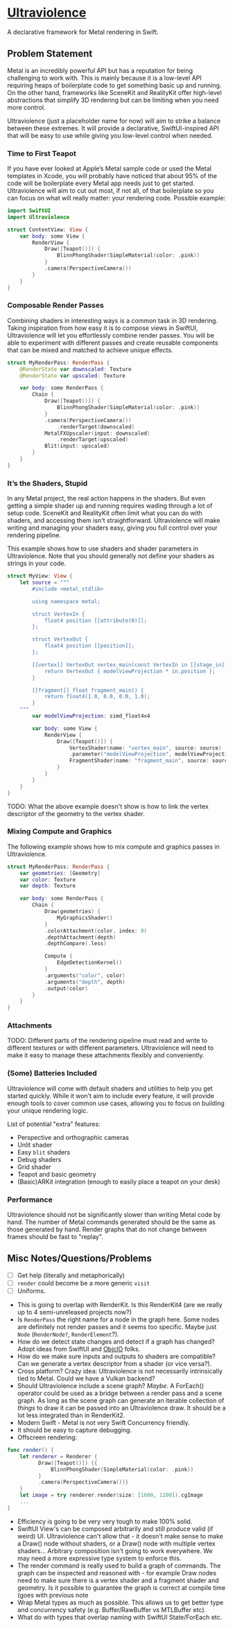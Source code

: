# [Ultraviolence](https://github.com/schwa/Ultraviolence)

A declarative framework for Metal rendering in Swift.

## Problem Statement

Metal is an incredibly powerful API but has a reputation for being challenging to work with. This is mainly because it is a low-level API requiring heaps of boilerplate code to get something basic up and running. On the other hand, frameworks like SceneKit and RealityKit offer high-level abstractions that simplify 3D rendering but can be limiting when you need more control.

Ultraviolence (just a placeholder name for now) will aim to strike a balance between these extremes. It will provide a declarative, SwiftUI-inspired API that will be easy to use while giving you low-level control when needed.

### Time to First Teapot

If you have ever looked at Apple’s Metal sample code or used the Metal templates in Xcode, you will probably have noticed that about 95% of the code will be boilerplate every Metal app needs just to get started. Ultraviolence will aim to cut out most, if not all, of that boilerplate so you can focus on what will really matter: your rendering code. Possible example:

```swift
import SwiftUI
import Ultraviolence

struct ContentView: View {
    var body: some View {
        RenderView {
            Draw([Teapot()]) {
                BlinnPhongShader(SimpleMaterial(color: .pink))
            }
            .camera(PerspectiveCamera())
        }
    }
}
```

### Composable Render Passes

Combining shaders in interesting ways is a common task in 3D rendering. Taking inspiration from how easy it is to compose views in SwiftUI, Ultraviolence will let you effortlessly combine render passes. You will be able to experiment with different passes and create reusable components that can be mixed and matched to achieve unique effects.

```swift
struct MyRenderPass: RenderPass {
    @RenderState var downscaled: Texture
    @RenderState var upscaled: Texture

    var body: some RenderPass {
        Chain {
            Draw([Teapot()]) {
                BlinnPhongShader(SimpleMaterial(color: .pink))
            }
            .camera(PerspectiveCamera())
                .renderTarget(downscaled)
            MetalFXUpscaler(input: downscaled)
                .renderTarget(upscaled)
            Blit(input: upscaled)
        }
    }
}
```

### It’s the Shaders, Stupid

In any Metal project, the real action happens in the shaders. But even getting a simple shader up and running requires wading through a lot of setup code. SceneKit and RealityKit often limit what you can do with shaders, and accessing them isn't straightforward. Ultraviolence will make writing and managing your shaders easy, giving you full control over your rendering pipeline.

This example shows how to use shaders and shader parameters in Ultraviolence. Note that you should generally not define your shaders as strings in your code.

```swift
struct MyView: View {
    let source = """
        #include <metal_stdlib>

        using namespace metal;

        struct VertexIn {
            float4 position [[attribute(0)]];
        };

        struct VertexOut {
            float4 position [[position]];
        };

        [[vertex]] VertexOut vertex_main(const VertexIn in [[stage_in]], constant float4x4& modelViewProjection [[buffer(0)]]) {
            return VertexOut { modelViewProjection * in.position };
        }

        [[fragment]] float fragment_main() {
            return float4(1.0, 0.0, 0.0, 1.0);
        }
    """
        var modelViewProjection: simd_float4x4

        var body: some View {
            RenderView {
                Draw([Teapot()]) {
                    VertexShader(name: "vertex_main", source: source)
                    .parameter("modelViewProjection", modelViewProjection)
                    FragmentShader(name: "fragment_main", source: source)
                }
            }
        }
    }
}
```

TODO: What the above example doesn't show is how to link the vertex descriptor of the geometry to the vertex shader.

### Mixing Compute and Graphics

The following example shows how to mix compute and graphics passes in Ultraviolence.

```swift
struct MyRenderPass: RenderPass {
    var geometries: [Geometry]
    var color: Texture
    var depth: Texture

    var body: some RenderPass {
        Chain {
            Draw(geometries) {
                MyGraphicsShader()
            }
            .colorAttachment(color, index: 0)
            .depthAttachment(depth)
            .depthCompare(.less)

            Compute {
                EdgeDetectionKernel()
            }
            .arguments("color", color)
            .arguments("depth", depth)
            .output(color)
        }
    }
}
```

### Attachments

TODO: Different parts of the rendering pipeline must read and write to different textures or with different parameters. Ultraviolence will need to make it easy to manage these attachments flexibly and conveniently.

### (Some) Batteries Included

Ultraviolence will come with default shaders and utilities to help you get started quickly. While it won’t aim to include every feature, it will provide enough tools to cover common use cases, allowing you to focus on building your unique rendering logic.

List of potential "extra" features:

* Perspective and orthographic cameras
* Unlit shader
* Easy `blit` shaders
* Debug shaders
* Grid shader
* Teapot and basic geometry
* (Basic)ARKit integration (enough to easily place a teapot on your desk)

### Performance

Ultraviolence should not be significantly slower than writing Metal code by hand. The number of Metal commands generated should be the same as those generated by hand. Render graphs that do not change between frames should be fast to "replay".

## Misc Notes/Questions/Problems

- [ ] Get help (literally and metaphorically)
- [ ] `render` could become be a more generic `visit`
- [ ] Uniforms.
- This is going to overlap with RenderKit. Is this RenderKit4 (are we really up to 4 semi-unreleased projects now?)
- Is `RenderPass` the right name for a node in the graph here. Some nodes are definitely not render passes and it seems too specific. Maybe just `Node` (`RenderNode?`, `RenderElement`?).
- How do we detect state changes and detect if a graph has changed? Adopt ideas from SwiftUI and [ObjcIO](http://objc.io) folks.
- How do we make sure inputs and outputs to shaders are compatible? Can we generate a vertex descriptor from a shader (or vice versa?).
- Cross platform? Crazy idea: Ultraviolence is not necessarily intrinsically tied to Metal. Could we have a Vulkan backend?
- Should Ultraviolence include a scene graph? _Maybe_. A ForEach() operator could be used as a bridge between a render pass and a scene graph. As long as the scene graph can generate an iterable collection of _things_ to draw it can be passed into an Ultraviolence draw. It should be a lot less integrated than in RenderKit2.
- Modern Swift - Metal is not very Swift Concurrency friendly.
- It should be easy to capture debugging.
- Offscreen rendering:

```swift
func render() {
    let renderer = Renderer {
          Draw([Teapot()]) {{
              BlinnPhongShader(SimpleMaterial(color: .pink))
          }
          .camera(PerspectiveCamera())}
    }
    let image = try renderer.render(size: [1600, 1200]).cgImage
    ...
}
```

- Efficiency is going to be very very tough to make 100% solid.
- SwiftUI View's can be composed arbitrarily and still produce valid (if weird) UI. Ultraviolence can't allow that - it doesn't make sense to make a Draw() node without shaders, or a Draw() node with multiple vertex shaders... Arbitrary composition isn't going to work everywhere. We may need a more expressive type system to enforce this.
- The render command is really used to build a graph of commands. The graph can be inspected and reasoned with - for example Draw nodes need to make sure there is a vertex shader and a fragment shader and geometry. Is it possible to guarantee the graph is correct at compile time (goes with previous note
- Wrap Metal types as much as possible. This allows us to get better type and concurrency safety (e.g. Buffer<Type>/RawBuffer vs MTLBuffer etc).
- What do with types that overlap naming with SwiftUI State/ForEach etc.
